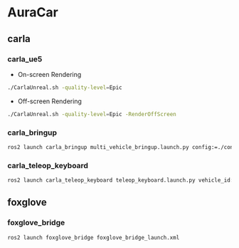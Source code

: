 # AuraCar

## carla

### carla_ue5

- On-screen Rendering
```bash
./CarlaUnreal.sh -quality-level=Epic
```

- Off-screen Rendering
```bash
./CarlaUnreal.sh -quality-level=Epic -RenderOffScreen
```

### carla_bringup

```bash
ros2 launch carla_bringup multi_vehicle_bringup.launch.py config:=./config/multi_vehicle.yaml
```

### carla_teleop_keyboard

```bash
ros2 launch carla_teleop_keyboard teleop_keyboard.launch.py vehicle_id:=ego mode:=ackermann
```

## foxglove

### foxglove_bridge

```bash
ros2 launch foxglove_bridge foxglove_bridge_launch.xml
```
